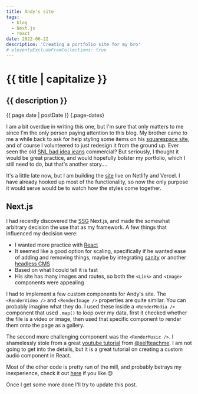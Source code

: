 ```yaml
---
title: Andy's site
tags:
  - blog
  - Next.js
  - react
date: 2022-06-22
description: 'Creating a portfolio site for my bro'
# eleventyExcludeFromCollections: true
---
```


# {{ title | capitalize }}

## {{ description }}

{{ page.date | postDate }} {.page-dates}

I am a bit overdue in writing this one, but I'm sure that only matters to me since I'm the only person paying attention to this blog. My brother came to me a while back to ask for help styling some items on his [squarespace site](https://www.andysahlstrom.com/), and of course I volunteered to just redesign it from the ground up. Ever seen the old [SNL bad idea jeans](https://www.youtube.com/watch?v=mGfBEnBw01A) commercial? But seriously, I thought it would be great practice, and would hopefully bolster my portfolio, which I still need to do, but that's another story….

It's a little late now, but I am building the [site](https://andy-sahlstrom.vercel.app/) live on Netlify and Vercel. I have already hooked up most of the functionality, so now the only purpose it would serve would be to watch how the styles come together.

## Next.js

I had recently discovered the [SSG](https://jamstack.org/generators/) Next.js, and made the somewhat arbitrary decision the use that as my framework. A few things that influenced my decision were:

- I wanted more practice with [React](https://reactjs.org)
- It seemed like a good option for scaling, specifically if he wanted ease of adding and removing things, maybe by integrating [sanity](https://www.sanity.io/) or another [headless CMS](https://jamstack.org/headless-cms/)
- Based on what I could tell it is fast
- His site has many images and routes, so both the `<Link>` and `<Image>` components were appealing

I had to implement a few custom components for Andy's site. The `<RenderVideo />` and `<RenderImage />` properties are quite similar. You can probably imagine what they do. I used these inside a `<RenderMedia />` component that used `.map()` to loop over my data, first it checked whether the file is a video or image, then used that specific component to render them onto the page as a gallery.

The second more challenging component was the `<RenderMusic />`. I shamelessly stole from a great [youtube tutorial](https://www.youtube.com/watch?v=sqpg1qzJCGQ&list=PLrz61zkUHJJGLD5qlJSYfbm0Gh1Ri1Rt0&index=1) from [@selfteachme](https://twitter.com/selfteachme). I am not going to get into the details, but it is a great tutorial on creating a custom audio component in React.

Most of the other code is pretty run of the mill, and probably betrays my inexperience, check it out [here](https://github.com/jsahlsa/andy-sahlstrom) if you like.😓

Once I get some more done I'll try to update this post.
